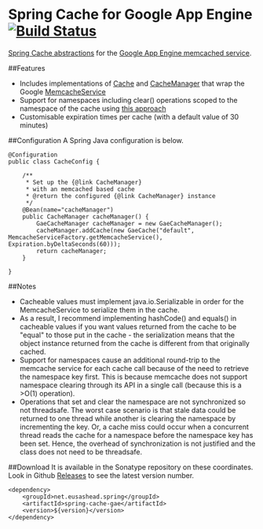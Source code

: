 Spring Cache for Google App Engine [![Build Status](https://travis-ci.org/patrickvankann/spring-cache-gae.png)](https://travis-ci.org/patrickvankann/spring-cache-gae)
================

[Spring Cache abstractions](http://static.springsource.org/spring/docs/3.2.x/spring-framework-reference/html/cache.html) for the [Google App Engine memcached service](https://developers.google.com/appengine/docs/java/memcache/).


##Features
- Includes implementations of [Cache](http://static.springsource.org/spring/docs/3.2.x/javadoc-api/org/springframework/cache/Cache.html) and [CacheManager](http://static.springsource.org/spring/docs/3.2.x/javadoc-api/org/springframework/cache/CacheManager.html) that wrap the Google [MemcacheService](https://developers.google.com/appengine/docs/java/javadoc/com/google/appengine/api/memcache/MemcacheService)
- Support for namespaces including clear() operations scoped to the namespace of the cache using [this approach](http://code.google.com/p/memcached/wiki/NewProgrammingTricks#Deleting_By_Namespace)
- Customisable expiration times per cache (with a default value of 30 minutes)

##Configuration
A Spring Java configuration is below.

    @Configuration
    public class CacheConfig {
    
        /**
         * Set up the {@link CacheManager}
         * with an memcached based cache
         * @return the configured {@link CacheManager} instance
         */
        @Bean(name="cacheManager")
        public CacheManager cacheManager() {
            GaeCacheManager cacheManager = new GaeCacheManager();
            cacheManager.addCache(new GaeCache("default", MemcacheServiceFactory.getMemcacheService(), Expiration.byDeltaSeconds(60)));
            return cacheManager;
        }

    }
   
##Notes
 - Cacheable values must implement java.io.Serializable in order for the MemcacheService to serialize them in the cache.
 - As a result, I recommend implementing hashCode() and equals() in cacheable values if you want values returned from the cache to be "equal" to those put in the cache - the serialization means that the object instance returned from the cache is different from that originally cached. 
 - Support for namespaces cause an additional round-trip to the memcache service for each cache call because of the need to retrieve the namespace key first. This is because memcache does not support namespace clearing through its API in a single call (because this is a >O(1) operation).
 - Operations that set and clear the namespace are not synchronized so not threadsafe. The worst case scenario is that stale data could be returned to one thread while another is clearing the namespace by incrementing the key. Or, a cache miss could occur when a concurrent thread reads the cache for a namespace before the namespace key has been set. Hence, the overhead of synchronization is not justified and the class does not need to be threadsafe.

##Download
It is available in the Sonatype repository on these coordinates. Look in Github [Releases](https://github.com/patrickvankann/spring-cache-gae/releases) to see the latest version number.

    <dependency>
        <groupId>net.eusashead.spring</groupId>
        <artifactId>spring-cache-gae</artifactId>
        <version>${version}</version>
    </dependency>
    
    